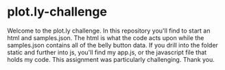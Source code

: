 # plot.ly-challenge
Welcome to the plot.ly challenge.
In this repository you'll find to start an html and samples.json. The html is what the code acts upon
while the samples.json contains all of the belly button data.
If you drill into the folder static and further into js, you'll find my app.js, or the javascript
file that holds my code. 
This assignment was particularly challenging. 
Thank you.
